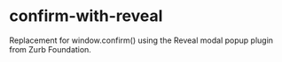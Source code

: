 confirm-with-reveal
===================

Replacement for window.confirm() using the Reveal modal popup plugin from Zurb Foundation.